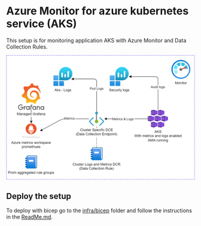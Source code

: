 # Azure Monitor for azure kubernetes service (AKS)

This setup is for monitoring application AKS with Azure Monitor and Data Collection Rules.

![architecture](docs/architecture.png)

## Deploy the setup

To deploy with bicep go to the [infra/bicep](infra/bicep) folder and follow the instructions in the [ReadMe.md](infra/bicep/README.md).

